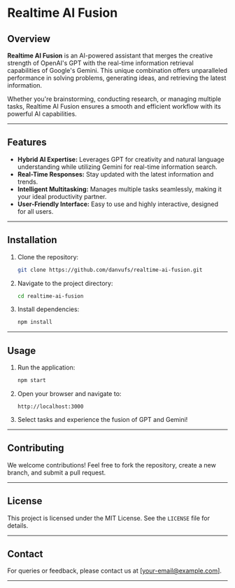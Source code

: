 # Realtime AI Fusion

## Overview

**Realtime AI Fusion** is an AI-powered assistant that merges the creative strength of OpenAI's GPT with the real-time information retrieval capabilities of Google's Gemini. This unique combination offers unparalleled performance in solving problems, generating ideas, and retrieving the latest information.

Whether you're brainstorming, conducting research, or managing multiple tasks, Realtime AI Fusion ensures a smooth and efficient workflow with its powerful AI capabilities.

---

## Features

- **Hybrid AI Expertise:** Leverages GPT for creativity and natural language understanding while utilizing Gemini for real-time information search.
- **Real-Time Responses:** Stay updated with the latest information and trends.
- **Intelligent Multitasking:** Manages multiple tasks seamlessly, making it your ideal productivity partner.
- **User-Friendly Interface:** Easy to use and highly interactive, designed for all users.

---

## Installation

1. Clone the repository:
   ```bash
   git clone https://github.com/danvufs/realtime-ai-fusion.git
   ```
2. Navigate to the project directory:
   ```bash
   cd realtime-ai-fusion
   ```
3. Install dependencies:
   ```bash
   npm install
   ```

---

## Usage

1. Run the application:
   ```bash
   npm start
   ```
2. Open your browser and navigate to:
   ```
   http://localhost:3000
   ```
3. Select tasks and experience the fusion of GPT and Gemini!

---

## Contributing

We welcome contributions! Feel free to fork the repository, create a new branch, and submit a pull request.

---

## License

This project is licensed under the MIT License. See the `LICENSE` file for details.

---

## Contact

For queries or feedback, please contact us at [your-email@example.com].

---
